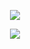 


<p align="center">
  <img src="https://github-readme-stats.vercel.app/api?username=DarmExplosion"
       </p>


<p align="center">
  <img src="https://github-readme-stats.vercel.app/api/top-langs/?username=DarmExplosion&layout=compact"


